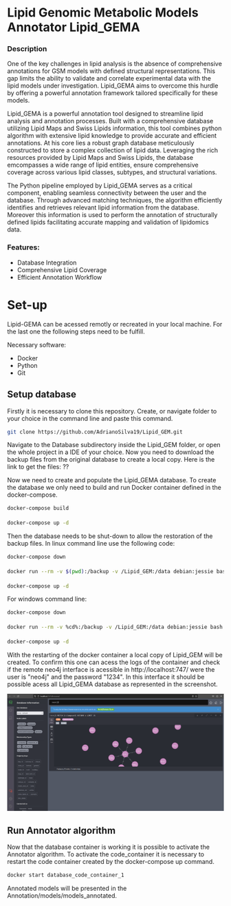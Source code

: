 # Lipid Genomic Metabolic Models Annotator Lipid_GEMA
### Description 

One of the key challenges in lipid analysis is the absence of comprehensive annotations for GSM models with defined structural representations. This gap limits the ability to validate and correlate experimental data with the lipid models under investigation. Lipid_GEMA aims to overcome this hurdle by offering a powerful annotation framework tailored specifically for these models.

Lipid_GEMA is a powerful annotation tool designed to streamline lipid analysis and annotation processes. Built with a comprehensive database utilizing Lipid Maps and Swiss Lipids information, this tool combines python algorithm with extensive lipid knowledge to provide accurate and efficient annotations.
At his core lies a robust graph database meticulously constructed to store a complex collection of lipid data. Leveraging the rich resources provided by Lipid Maps and Swiss Lipids, the database emcompasses a wide range of lipid entities, ensure comprehensive coverage across various lipid classes, subtypes, and structural variations. 

The Python pipeline employed by Lipid_GEMA serves as a critical component, enabling seamless connectivity between the user and the database. Through advanced matching techniques, the algorithm efficiently identifies and retrieves relevant lipid information from the database. Moreover this information is used to perform the annotation of structurally defined lipids facilitating accurate mapping and validation of lipidomics data. 

### Features:
- Database Integration
- Comprehensive Lipid Coverage
- Efficient Annotation Workflow

# Set-up

Lipid-GEMA can be acessed remotly or recreated in your local machine. For the last one the following steps need to be fulfill.

Necessary software:
- Docker
- Python
- Git

## Setup database

Firstly it is necessary to clone this repository. Create, or navigate folder to your choice in the command line and paste this command.

```bash
git clone https://github.com/AdrianoSilva19/Lipid_GEM.git
```
Navigate to the Database subdirectory inside the Lipid_GEM folder, or open the whole project in a IDE of your choice. Now you need to download the backup files from the original database to create a local copy. Here is the link to get the files: ??

Now we need to create and populate the Lipid_GEMA database. To create the database we only need to build and run Docker container defined in the docker-compose. 

```bash
docker-compose build

docker-compose up -d 
```

Then the database needs to be shut-down to allow the restoration of the backup files. 
In linux command line use the following code:
```bash
docker-compose down

docker run --rm -v $(pwd):/backup -v /Lipid_GEM:/data debian:jessie bash -c "cd /data && tar xvf /backup/backup.tar --strip 1"

docker-compose up -d 
```

For windows command line:
```bash
docker-compose down

docker run --rm -v %cd%:/backup -v /Lipid_GEM:/data debian:jessie bash -c "cd /data && tar xvf /backup/backup.tar --strip 1"

docker-compose up -d 
```

With the restarting of the docker container a local copy of Lipid_GEM will be created. To confirm this one can acess the logs of the container and check if the remote neo4j interface is acessible in http://localhost:747/ were the user is "neo4j" and the password "1234". In this interface  it should be possible acess all Lipid_GEMA database as represented in the screenshot. 

![alt text](neo4j_Lipid_GEMA.png "")

## Run Annotator algorithm

Now that the database container is working it is possible to activate the Annotator algorithm. To activate the code_container it is necessary to restart the code container created by the docker-compose up command.

```bash
docker start database_code_container_1 
```

Annotated models will be presented in the Annotation/models/models_annotated. 


